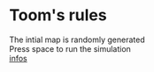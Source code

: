 # Toom's rules

The intial map is randomly generated  
Press space to run the simulation  
[infos](https://en.wikipedia.org/wiki/Toom%27s_rule)

